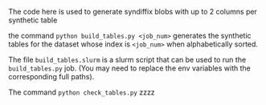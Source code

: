 The code here is used to generate syndiffix blobs with up to 2 columns per synthetic table

the command `python build_tables.py <job_num>` generates the synthetic tables for the dataset whose index is `<job_num>` when alphabetically sorted.

The file `build_tables.slurm` is a slurm script that can be used to run the `build_tables.py` job. (You may need to replace the env variables with the corresponding full paths).

The command `python check_tables.py` zzzz
